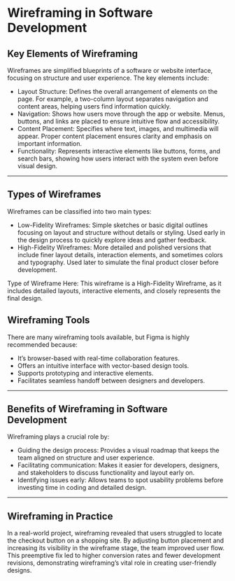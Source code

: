 # Wireframing in Software Development

## Key Elements of Wireframing

Wireframes are simplified blueprints of a software or website interface, focusing on structure and user experience. The key elements include:

- Layout Structure: Defines the overall arrangement of elements on the page. For example, a two-column layout separates navigation and content areas, helping users find information quickly.
- Navigation: Shows how users move through the app or website. Menus, buttons, and links are placed to ensure intuitive flow and accessibility.
- Content Placement: Specifies where text, images, and multimedia will appear. Proper content placement ensures clarity and emphasis on important information.
- Functionality: Represents interactive elements like buttons, forms, and search bars, showing how users interact with the system even before visual design.

---

## Types of Wireframes

Wireframes can be classified into two main types:

- Low-Fidelity Wireframes: Simple sketches or basic digital outlines focusing on layout and structure without details or styling. Used early in the design process to quickly explore ideas and gather feedback.
- High-Fidelity Wireframes: More detailed and polished versions that include finer layout details, interaction elements, and sometimes colors and typography. Used later to simulate the final product closer before development.

Type of Wireframe Here: This wireframe is a High-Fidelity Wireframe, as it includes detailed layouts, interactive elements, and closely represents the final design.

## Wireframing Tools

There are many wireframing tools available, but Figma is highly recommended because:

- It’s browser-based with real-time collaboration features.
- Offers an intuitive interface with vector-based design tools.
- Supports prototyping and interactive elements.
- Facilitates seamless handoff between designers and developers.

---

## Benefits of Wireframing in Software Development

Wireframing plays a crucial role by:

- Guiding the design process: Provides a visual roadmap that keeps the team aligned on structure and user experience.
- Facilitating communication: Makes it easier for developers, designers, and stakeholders to discuss functionality and layout early on.
- Identifying issues early: Allows teams to spot usability problems before investing time in coding and detailed design.

---

## Wireframing in Practice

In a real-world project, wireframing revealed that users struggled to locate the checkout button on a shopping site. By adjusting button placement and increasing its visibility in the wireframe stage, the team improved user flow. This preemptive fix led to higher conversion rates and fewer development revisions, demonstrating wireframing’s vital role in creating user-friendly designs.
